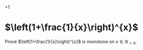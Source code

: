 +1

# $\left(1+\frac{1}{x}\right)^{x}$

Prove $\left(1+\frac{1}{x}\right)^{x}$ is monotone on $x\in\mathbb{R}_{>0}$.

